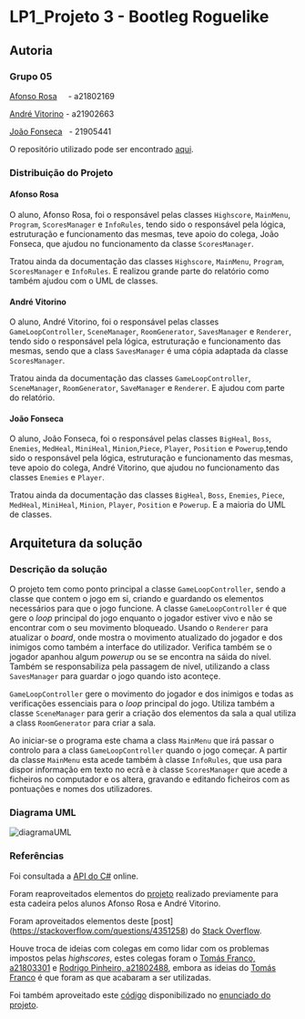 # LP1_Projeto 3 - Bootleg Roguelike

## Autoria

### Grupo 05

[Afonso Rosa](https://github.com/AfonsoGR) &nbsp;&nbsp;&nbsp;&nbsp;- a21802169  

[André Vitorino](https://github.com/Freeze88-2) - a21902663

[João Fonseca](https://github.com/JoaoFonseca197) &nbsp; - 21905441  

O repositório utilizado pode ser encontrado
[aqui](https://github.com/AfonsoGR/LP1_Project3).

### Distribuição do Projeto

#### Afonso Rosa

O aluno, Afonso Rosa, foi o responsável pelas classes `Highscore`, `MainMenu`,
`Program`, `ScoresManager` e `InfoRules`, tendo sido o responsável pela lógica,
estruturação e funcionamento das mesmas, teve apoio do colega, João Fonseca,
que ajudou no funcionamento da classe `ScoresManager`.

Tratou ainda da documentação das classes `Highscore`, `MainMenu`, `Program`,
`ScoresManager` e `InfoRules`. E realizou grande parte do relatório como também
ajudou com o UML de classes.

#### André Vitorino

O aluno, André Vitorino, foi o responsável pelas classes `GameLoopController`,
`SceneManager`, `RoomGenerator`, `SavesManager` e `Renderer`, tendo sido o
responsável pela lógica, estruturação e funcionamento das mesmas, sendo que a
class `SavesManager` é uma cópia adaptada da classe `ScoresManager`.

Tratou ainda da documentação das classes `GameLoopController`, `SceneManager`,
`RoomGenerator`, `SaveManager` e `Renderer`. E ajudou com parte do relatório.

#### João Fonseca

O aluno, João Fonseca, foi o responsável pelas classes `BigHeal`, `Boss`,
`Enemies`, `MedHeal`, `MiniHeal`, `Minion`,`Piece`, `Player`, `Position` e
`Powerup`,tendo sido o responsável pela lógica, estruturação e funcionamento
das mesmas, teve apoio do colega, André Vitorino, que ajudou no funcionamento
das classes `Enemies` e `Player`.

Tratou ainda da documentação das classes `BigHeal`, `Boss`, `Enemies`, `Piece`,
`MedHeal`, `MiniHeal`, `Minion`, `Player`, `Position` e `Powerup`. E a maioria
do UML de classes.

## Arquitetura da solução

### Descrição da solução

O projeto tem como ponto principal a classe `GameLoopController`, sendo a
classe que contem o jogo em si, criando e guardando os elementos necessários
para que o jogo funcione. A classe `GameLoopController` é que gere o _loop_
principal do jogo enquanto o jogador estiver vivo e não se encontrar com o seu
movimento bloqueado. Usando o `Renderer` para atualizar o _board_, onde mostra
o movimento atualizado do jogador e dos inimigos como também a interface do 
utilizador. Verifica também se o jogador apanhou algum _powerup_ ou se se 
encontra na sáida do nível. Também se responsabiliza pela passagem de nível,
utilizando a class `SavesManager` para guardar o jogo quando isto aconteçe.

`GameLoopController` gere o movimento do jogador e dos inimigos e todas as
verificações essenciais para o _loop_ principal do jogo. Utiliza também a
classe `SceneManager` para gerir a criação dos elementos da sala a qual utiliza
a class `RoomGenerator` para criar a sala.

Ao iniciar-se o programa este chama a class `MainMenu` que irá passar o
controlo para a class `GameLoopController` quando o jogo começar. A partir da
classe `MainMenu` esta acede também à classe `InfoRules`, que usa para dispor
informação em texto no ecrã e à classe `ScoresManager` que acede a ficheiros no
computador e os altera, gravando e editando ficheiros com as pontuações e nomes
dos utilizadores.

### Diagrama UML

![diagramaUML](diagramaUML.png)

### Referências

Foi consultada a
[API&nbsp;do&nbsp;C#](
    ps://docs.microsoft.com/en-us/dotnet/api/system?view=netcore-3.1) online.

Foram reaproveitados elementos do
[projeto](https://github.com/AfonsoGR/LP1_Project2) realizado previamente para
esta cadeira pelos alunos Afonso Rosa e André Vitorino.

Foram aproveitados elementos deste [post]
(https://stackoverflow.com/questions/4351258) do 
[Stack Overflow](https://stackoverflow.com/).

Houve troca de ideias com colegas em como lidar com os problemas impostos pelas
_highscores_, estes colegas foram o
[Tomás Franco, a21803301](https://github.com/ThomasFranque) e
[Rodrigo Pinheiro, a21802488](https://github.com/RodrigoPrinheiro),
embora as ideias do [Tomás Franco](https://github.com/RodrigoPrinheiro) é que
foram as que acabaram a ser utilizadas.

Foi também aproveitado este
[código](https://gist.github.com/fakenmc/f70b38814ac6552e790dc0a86c3c67d0)
disponibilizado no
[enunciado do projeto](https://github.com/VideojogosLusofona/lp1_2019_p3).
